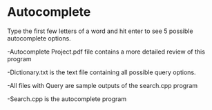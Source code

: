 # Autocomplete
Type the first few letters of a word and hit enter to see 5 possible autocomplete options.

-Autocomplete Project.pdf file contains a more detailed review of this program

-Dictionary.txt is the text file containing all possible query options.

-All files with Query are sample outputs of the search.cpp program

-Search.cpp is the autocomplete program





